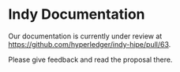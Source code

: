 # Indy Documentation

Our documentation is currently under review at https://github.com/hyperledger/indy-hipe/pull/63.

Please give feedback and read the proposal there.